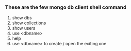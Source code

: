 ### These are the few mongo db client shell command

1. show dbs
2. show collections
3. show users
4. use &lt;dbname&gt;
5. help
6. use &lt;dbname&gt; to create \/ open the exiting one

